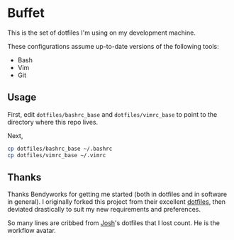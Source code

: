 # Buffet

This is the set of dotfiles I'm using on my development machine.

These configurations assume up-to-date versions of the following tools:
- Bash
- Vim
- Git

## Usage

First, edit `dotfiles/bashrc_base` and `dotfiles/vimrc_base` to point to the
directory where this repo lives.

Next,
```sh
cp dotfiles/bashrc_base ~/.bashrc
cp dotfiles/vimrc_base ~/.vimrc
```

## Thanks

Thanks Bendyworks for getting me started (both in dotfiles and in software in general).
I originally forked this project from their excellent
[dotfiles](https://github.com/bendyworks/buffet), then deviated drastically to suit my
new requirements and preferences.

So many lines are cribbed from [Josh][2]'s dotfiles that I lost count. He is
the workflow avatar.

[2]: https://github.com/losingkeys
